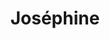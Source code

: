 ---
title: "Joséphine"
description: Excellent glacier avec un large choix. Les glaces sont fat !
lat: 45.7692685
lon: 4.830789
address: "3 Place Sathonay 69001 Lyon"
website: josephinelyon.fr
tags: "glacier"
---